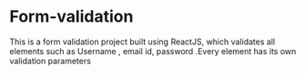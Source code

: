 # Form-validation
This is a form validation project built using ReactJS, which validates all elements such as Username , email id, password .Every element has its own validation parameters
